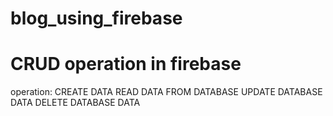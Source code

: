 # blog_using_firebase
# CRUD operation in firebase

operation:
CREATE DATA
READ DATA FROM DATABASE
UPDATE DATABASE DATA
DELETE DATABASE DATA
